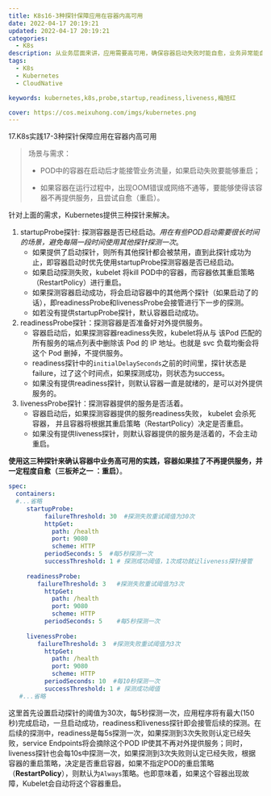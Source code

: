 ```yaml
---
title: K8s16-3种探针保障应用在容器内高可用
date: 2022-04-17 20:19:21
updated: 2022-04-17 20:19:21
categories: 
  - K8s
description: 从业务层面来讲，应用需要高可用，确保容器启动失败时能自愈，业务异常能自愈。
tags: 
  - K8s
  - Kubernetes
  - CloudNative

keywords: kubernetes,k8s,probe,startup,readiness,liveness,梅旭红

cover: https://cos.meixuhong.com/imgs/kubernetes.png
---
```


17.K8s实践17-3种探针保障应用在容器内高可用

> 场景与需求：
> 
> - POD中的容器在启动后才能接管业务流量，如果启动失败要能够重启；
>     
> - 如果容器在运行过程中，出现OOM错误或网络不通等，要能够使得该容器不再提供服务，且尝试自愈（重启）。
>     

针对上面的需求，Kubernetes提供三种探针来解决。

1.  startupProbe探针: 探测容器是否已经启动。*用在有些POD启动需要很长时间的场景，避免每隔一段时间使用其他探针探测一次*。
    - 如果提供了启动探针，则所有其他探针都会被禁用，直到此探针成功为止，即容器启动时优先使用startupProbe探测容器是否已经启动。
    - 如果启动探测失败，kubelet 将kill POD中的容器，而容器依其重启策略（RestartPolicy）进行重启。
    - 如果探测容器启动成功，将会启动容器中的其他两个探针（如果启动了的话），即readinessProbe和livenessProbe会接管进行下一步的探测。
    - 如若没有提供startupProbe探针，默认容器启动成功。
2.  readinessProbe探针：探测容器是否准备好对外提供服务。
    - 容器启动后，如果探测容器readiness失败，kubelet将从与 该Pod 匹配的所有服务的端点列表中删除该 Pod 的 IP 地址。也就是 svc 负载均衡会将这个 Pod 删掉，不提供服务。
    - readiness探针中的`initialDelaySeconds`之前的时间里，探针状态是failure，过了这个时间点，如果探测成功，则状态为success。
    - 如果没有提供readiness探针，则默认容器一直是就绪的，是可以对外提供服务的。
3.  livenessProbe探针：探测容器提供的服务是否活着。
    - 容器启动后，如果探测容器提供的服务readiness失败， kubelet 会杀死容器， 并且容器将根据其重启策略（RestartPolicy）决定是否重启。
    - 如果没有提供liveness探针，则默认容器提供的服务是活着的，不会主动重启。

**使用这三种探针来确认容器中业务高可用的实践，容器如果挂了不再提供服务，并一定程度自愈（三板斧之一 ：重启）**。

```yaml
spec:
  containers:
  #...省略
     startupProbe:
          failureThreshold: 30  #探测失败重试阈值为30次
          httpGet:
            path: /health
            port: 9080
            scheme: HTTP
          periodSeconds: 5  #每5秒探测一次
          successThreshold: 1 # 探测成功阈值，1次成功就让liveness探针接管
          
     readinessProbe:
        failureThreshold: 3   #探测失败重试阈值为3次
          httpGet:
            path: /health
            port: 9080
            scheme: HTTP
          periodSeconds: 5    #每5秒探测一次   
          
     livenessProbe:
        failureThreshold: 3  #探测失败重试阈值为3次
          httpGet:
            path: /health
            port: 9080
            scheme: HTTP
          periodSeconds: 10  #每10秒探测一次
          successThreshold: 1 # 探测成功阈值 
   #...省略  
```

这里首先设置启动探针的阈值为30次，每5秒探测一次，应用程序将有最大(150秒)完成启动，一旦启动成功，readiness和liveness探针即会接管后续的探测。在后续的探测中，readiness是每5s探测一次，如果探测到3次失败则认定已经失败，service Endpoints将会摘除这个POD IP使其不再对外提供服务；同时，liveness探针也会每10s中探测一次，如果探测到3次失败则认定已经失败，根据容器的重启策略，决定是否重启容器，如果不指定POD的重启策略（**RestartPolicy**），则默认为`Always`策略。也即意味着，如果这个容器出现故障，Kubelet会自动将这个容器重启。
